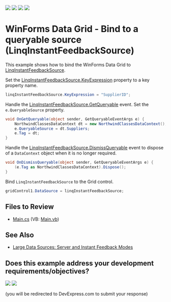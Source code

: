 <!-- default badges list -->
![](https://img.shields.io/endpoint?url=https://codecentral.devexpress.com/api/v1/VersionRange/128625797/24.2.1%2B)
[![](https://img.shields.io/badge/Open_in_DevExpress_Support_Center-FF7200?style=flat-square&logo=DevExpress&logoColor=white)](https://supportcenter.devexpress.com/ticket/details/E2805)
[![](https://img.shields.io/badge/📖_How_to_use_DevExpress_Examples-e9f6fc?style=flat-square)](https://docs.devexpress.com/GeneralInformation/403183)
[![](https://img.shields.io/badge/💬_Leave_Feedback-feecdd?style=flat-square)](#does-this-example-address-your-development-requirementsobjectives)
<!-- default badges end -->

# WinForms Data Grid - Bind to a queryable source (LinqInstantFeedbackSource) 

This example shows how to bind the WinForms Data Grid to [LinqInstantFeedbackSource](https://docs.devexpress.com/CoreLibraries/DevExpress.Data.Linq.LinqInstantFeedbackSource).

Set the [LinqInstantFeedbackSource.KeyExpression](https://docs.devexpress.com/CoreLibraries/DevExpress.Data.Linq.LinqInstantFeedbackSource.KeyExpression) property to a key property name.

```csharp
linqInstantFeedbackSource.KeyExpression = "SupplierID";
```

Handle the [LinqInstantFeedbackSource.GetQueryable](https://docs.devexpress.com/CoreLibraries/DevExpress.Data.Linq.LinqInstantFeedbackSource.GetQueryable) event. Set the `e.QueryableSource` property.

```csharp
void OnGetQueryable(object sender, GetQueryableEventArgs e) {
    NorthwindClassesDataContext dt = new NorthwindClassesDataContext();
    e.QueryableSource = dt.Suppliers;
    e.Tag = dt;  
}
```

Handle the [LinqInstantFeedbackSource.DismissQueryable](https://docs.devexpress.com/CoreLibraries/DevExpress.Data.Linq.LinqInstantFeedbackSource.DismissQueryable) event to dispose of a `DataContext` object when it is no longer required.

```csharp
void OnDismissQueryable(object sender, GetQueryableEventArgs e) {
    (e.Tag as NorthwindClassesDataContext).Dispose();
}
```

Bind `LinqInstantFeedbackSource` to the Grid control.

```csharp
gridControl1.DataSource = linqInstantFeedbackSource;
```


## Files to Review

* [Main.cs](./CS/LinqServerMode/Main.cs) (VB: [Main.vb](./VB/LinqServerMode/Main.vb))


## See Also

* [Large Data Sources: Server and Instant Feedback Modes](https://docs.devexpress.com/WindowsForms/8398/controls-and-libraries/data-grid/data-binding/large-data-sources-server-and-instant-feedback-modes)
<!-- feedback -->
## Does this example address your development requirements/objectives?

[<img src="https://www.devexpress.com/support/examples/i/yes-button.svg"/>](https://www.devexpress.com/support/examples/survey.xml?utm_source=github&utm_campaign=winforms-grid-bind-to-linqinstantfeedbacksource&~~~was_helpful=yes) [<img src="https://www.devexpress.com/support/examples/i/no-button.svg"/>](https://www.devexpress.com/support/examples/survey.xml?utm_source=github&utm_campaign=winforms-grid-bind-to-linqinstantfeedbacksource&~~~was_helpful=no)

(you will be redirected to DevExpress.com to submit your response)
<!-- feedback end -->

